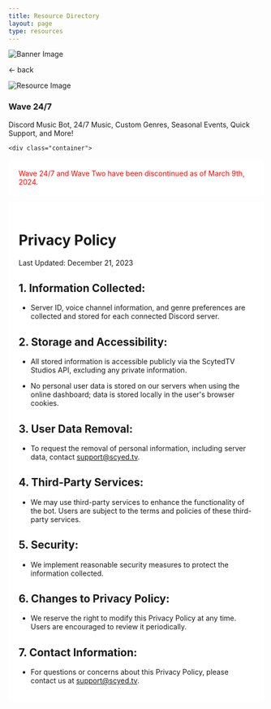 ```yaml
---
title: Resource Directory
layout: page
type: resources
---
```

<style>
    hr.has-background-black {
        display: none;
    }

    h1.title {
        display: none;
    }
</style>
<link rel="stylesheet" href="https://api.scyted.tv/v1/wave-development/dashboard/scytedtv-resources.css">
<link rel="stylesheet" href="https://api.scyted.tv/v1/wave-development/dashboard/mobile-lock.css">
<body>

<!-- <div class="mobile-error">
  <div id="error-message" style="color: red;">
    ScytedTV Resources isn't currently available to mobile users at this time.
  </div>
</div> -->
<script src="jujus-better-wynncraft.js"></script>

<div class="banner">
    <img src="https://cdn.scyted.tv/website-assets/resource-portal/banner.jpg" alt="Banner Image" class="banner-image">
  </div>

<div class="resource-container">
  
  <div class="resource-wrapper">
  
  <div class="resource-back" onclick="backButton()"><p>← back</p></div>

  <div class="resource-info-box">
    <img src="https://cdn.scyted.tv/discord-wave/wave.jpg" alt="Resource Image" class="resource-image">
    <h3>Wave 24/7</h3>
    Discord Music Bot, 24/7 Music, Custom Genres, Seasonal Events, Quick Support, and More!
  </div>
  
  </div>
  
<div class="resource-box">

  <div id="login-container" class="login-container">
  </div>

  <style>
    .user-info-box {
        flex: 1;
        padding: 20px;
        background-color: #fff;
        border-radius: 8px;
        margin-top: 10px;
        text-align: left;
    }
    </style>
    <div class="container">

  <div class="user-info-box" id="userInfoBox">
    <div id="error-message" style="color: red;">
      Wave 24/7 and Wave Two have been discontinued as of March 9th, 2024.
    </div>
  </div>

  <div class="user-info-box" id="userInfoBox">
  <h1>Privacy Policy</h1>
    <p>Last Updated: December 21, 2023</p>
                <h2>1. Information Collected:</h2>
                <ul><li>Server ID, voice channel information, and genre preferences are collected and stored for each connected Discord server.</li></ul>
                <h2>2. Storage and Accessibility:</h2>
                <ul><li>All stored information is accessible publicly via the ScytedTV Studios API, excluding any private information.</li></ul>
                <ul><li>No personal user data is stored on our servers when using the online dashboard; data is stored locally in the user's browser cookies.</li></ul>
                <h2>3. User Data Removal:</h2>
                <ul><li>To request the removal of personal information, including server data, contact <a href="mailto:support@scyted.tv">support@scyed.tv</a>.</li></ul>
                <h2>4. Third-Party Services:</h2>
                <ul><li>We may use third-party services to enhance the functionality of the bot. Users are subject to the terms and policies of these third-party services.</li></ul>
                <h2>5. Security:</h2>
                <ul><li>We implement reasonable security measures to protect the information collected.</li></ul>
                <h2>6. Changes to Privacy Policy:</h2>
                <ul><li>We reserve the right to modify this Privacy Policy at any time. Users are encouraged to review it periodically.</li></ul>
                <h2>7. Contact Information:</h2>
                <ul><li>For questions or concerns about this Privacy Policy, please contact us at <a href="mailto:support@scyted.tv">support@scyed.tv</a>.</li></ul>
  </div>
  </div>
  </div>
  </div>



<script src="https://api.scyted.tv/v1/wave-development/dashboard/page-loading-script.js"></script>
<script src="index-script.js"></script>
<script src="insert-scripts.js"></script>
<script src="https://api.scyted.tv/v1/wave-development/dashboard/mobile-redirect.js"></script>
<script async src="https://www.googletagmanager.com/gtag/js?id=G-LF3ZTHGQHE"></script>

</body>